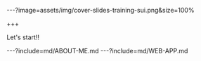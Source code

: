 ---?image=assets/img/cover-slides-training-sui.png&size=100%

+++

Let's start!!

---?include=md/ABOUT-ME.md
---?include=md/WEB-APP.md